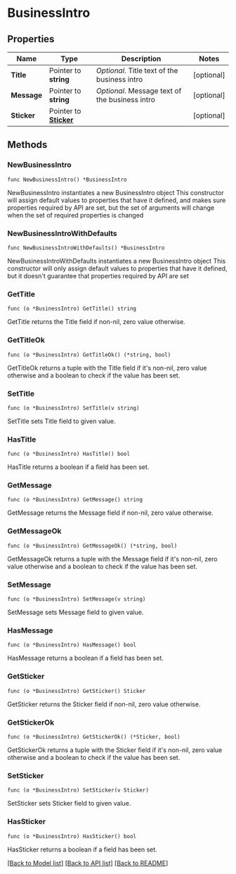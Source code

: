 # BusinessIntro

## Properties

Name | Type | Description | Notes
------------ | ------------- | ------------- | -------------
**Title** | Pointer to **string** | *Optional*. Title text of the business intro | [optional] 
**Message** | Pointer to **string** | *Optional*. Message text of the business intro | [optional] 
**Sticker** | Pointer to [**Sticker**](Sticker.md) |  | [optional] 

## Methods

### NewBusinessIntro

`func NewBusinessIntro() *BusinessIntro`

NewBusinessIntro instantiates a new BusinessIntro object
This constructor will assign default values to properties that have it defined,
and makes sure properties required by API are set, but the set of arguments
will change when the set of required properties is changed

### NewBusinessIntroWithDefaults

`func NewBusinessIntroWithDefaults() *BusinessIntro`

NewBusinessIntroWithDefaults instantiates a new BusinessIntro object
This constructor will only assign default values to properties that have it defined,
but it doesn't guarantee that properties required by API are set

### GetTitle

`func (o *BusinessIntro) GetTitle() string`

GetTitle returns the Title field if non-nil, zero value otherwise.

### GetTitleOk

`func (o *BusinessIntro) GetTitleOk() (*string, bool)`

GetTitleOk returns a tuple with the Title field if it's non-nil, zero value otherwise
and a boolean to check if the value has been set.

### SetTitle

`func (o *BusinessIntro) SetTitle(v string)`

SetTitle sets Title field to given value.

### HasTitle

`func (o *BusinessIntro) HasTitle() bool`

HasTitle returns a boolean if a field has been set.

### GetMessage

`func (o *BusinessIntro) GetMessage() string`

GetMessage returns the Message field if non-nil, zero value otherwise.

### GetMessageOk

`func (o *BusinessIntro) GetMessageOk() (*string, bool)`

GetMessageOk returns a tuple with the Message field if it's non-nil, zero value otherwise
and a boolean to check if the value has been set.

### SetMessage

`func (o *BusinessIntro) SetMessage(v string)`

SetMessage sets Message field to given value.

### HasMessage

`func (o *BusinessIntro) HasMessage() bool`

HasMessage returns a boolean if a field has been set.

### GetSticker

`func (o *BusinessIntro) GetSticker() Sticker`

GetSticker returns the Sticker field if non-nil, zero value otherwise.

### GetStickerOk

`func (o *BusinessIntro) GetStickerOk() (*Sticker, bool)`

GetStickerOk returns a tuple with the Sticker field if it's non-nil, zero value otherwise
and a boolean to check if the value has been set.

### SetSticker

`func (o *BusinessIntro) SetSticker(v Sticker)`

SetSticker sets Sticker field to given value.

### HasSticker

`func (o *BusinessIntro) HasSticker() bool`

HasSticker returns a boolean if a field has been set.


[[Back to Model list]](../README.md#documentation-for-models) [[Back to API list]](../README.md#documentation-for-api-endpoints) [[Back to README]](../README.md)


